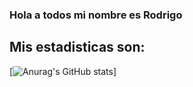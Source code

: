 ### Hola a todos mi nombre es Rodrigo 

## Mis estadisticas son:

[![Anurag's GitHub stats](https://github-readme-stats.vercel.app/api?username=RodrigoDuran)]
